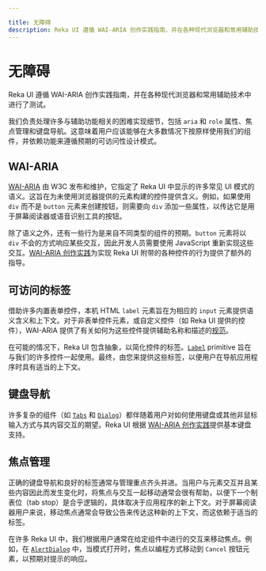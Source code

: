 ```yaml
---

title: 无障碍
description: Reka UI 遵循 WAI-ARIA 创作实践指南，并在各种现代浏览器和常用辅助技术中进行了测试。
---
```


# 无障碍
<Description>
Reka UI 遵循 WAI-ARIA 创作实践指南，并在各种现代浏览器和常用辅助技术中进行了测试。
</Description>

我们负责处理许多与辅助功能相关的困难实现细节，包括 `aria` 和 `role` 属性、焦点管理和键盘导航。这意味着用户应该能够在大多数情况下按原样使用我们的组件，并依赖功能来遵循预期的可访问性设计模式。

## WAI-ARIA

[WAI-ARIA](https://www.w3.org/TR/wai-aria-1.2/) 由 W3C 发布和维护，它指定了 Reka UI 中显示的许多常见 UI 模式的语义。这旨在为未使用浏览器提供的元素构建的控件提供含义。例如，如果使用 `div` 而不是 `button` 元素来创建按钮，则需要向 `div` 添加一些属性，以传达它是用于屏幕阅读器或语音识别工具的按钮。

除了语义之外，还有一些行为是来自不同类型的组件的预期。`button` 元素将以 `div` 不会的方式响应某些交互，因此开发人员需要使用 JavaScript 重新实现这些交互。[WAI-ARIA 创作实践](https://www.w3.org/TR/wai-aria-practices-1.2/)为实现 Reka UI 附带的各种控件的行为提供了额外的指导。

## 可访问的标签

借助许多内置表单控件，本机 HTML `label` 元素旨在为相应的 `input` 元素提供语义含义和上下文。对于非表单控件元素，或自定义控件（如 Reka UI 提供的控件），WAI-ARIA 提供了有关如何为这些控件提供辅助名称和描述的[规范](https://www.w3.org/TR/wai-aria-1.2/#namecalculation)。

在可能的情况下，Reka UI 包含抽象，以简化控件的标签。[`Label`](../components/label) primitive 旨在与我们的许多控件一起使用。最终，由您来提供这些标签，以便用户在导航应用程序时具有适当的上下文。

## 键盘导航

许多复杂的组件（如 [`Tabs`](../components/tabs) 和 [`Dialog`](../components/dialog)）都伴随着用户对如何使用键盘或其他非鼠标输入方式与其内容交互的期望。Reka UI 根据 [WAI-ARIA 创作实践](https://www.w3.org/TR/wai-aria-practices-1.2/)提供基本键盘支持。

## 焦点管理

正确的键盘导航和良好的标签通常与管理重点齐头并进。当用户与元素交互并且某些内容因此而发生变化时，将焦点与交互一起移动通常会很有帮助，以便下一个制表位（tab stop）是合乎逻辑的，具体取决于应用程序的新上下文。对于屏幕阅读器用户来说，移动焦点通常会导致公告来传达这种新的上下文，而这依赖于适当的标签。

在许多 Reka UI 中，我们根据用户通常在给定组件中进行的交互来移动焦点。例如，在 [`AlertDialog`](../components/alert-dialog) 中，当模式打开时，焦点以编程方式移动到 `Cancel` 按钮元素，以预期对提示的响应。
